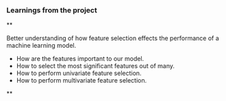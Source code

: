 ### Learnings from the project

 **

Better understanding of how feature selection effects the performance of a machine learning model.

- How are the features important to our model.
- How to select the most significant features out of many.
- How to perform univariate feature selection.
- How to perform multivariate feature selection.

**


